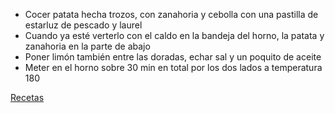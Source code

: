 * Cocer patata hecha trozos, con zanahoria y cebolla con una pastilla de estarluz de pescado y laurel
* Cuando ya esté verterlo con el caldo en la bandeja del horno, la patata y zanahoria en la parte de abajo
* Poner limón también entre las doradas, echar sal y un poquito de aceite
* Meter en el horno sobre 30 min en total por los dos lados a temperatura 180

[Recetas](./README.md)
